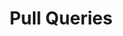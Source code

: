 ---
layout: page
title: Pull Queries
tagline: Query instantaneous state
description: Learn how to use point-in-time queries by using the SELECT statement. 
keywords: ksqldb, query, select
---